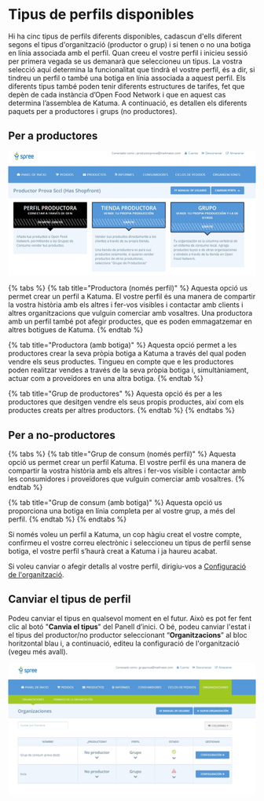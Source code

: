 # Tipus de perfils disponibles

Hi ha cinc tipus de perfils diferents disponibles, cadascun d'ells diferent segons el tipus d'organització \(productor o grup\) i si tenen o no una botiga en línia associada amb el perfil. Quan creeu el vostre perfil i inicieu sessió per primera vegada se us demanarà que seleccioneu un tipus. La vostra selecció aquí determina la funcionalitat que tindrà el vostre perfil, és a dir, si tindreu un perfil o també una botiga en línia associada a aquest perfil. Els diferents tipus també poden tenir diferents estructures de tarifes, fet que depèn de cada instància d’Open Food Network i que en aquest cas determina l’assemblea de Katuma. A continuació, es detallen els diferents paquets per a productores i grups \(no productores\).

## Per a productores

![La imatge del damunt &#xE9;s un exemple; el preu de cada perfil s&apos;est&#xE0; definint.](../.gitbook/assets/tipus_perfils.jpg)

{% tabs %}
{% tab title="Productora \(només perfil\)" %}
Aquesta opció us permet crear un perfil a Katuma. El vostre perfil és una manera de compartir la vostra història amb els altres i fer-vos visibles i contactar amb clients i altres organitzacions que vulguin comerciar amb vosaltres. Una productora amb un perfil també pot afegir productes, que es poden emmagatzemar en altres botigues de Katuma.
{% endtab %}

{% tab title="Productora \(amb botiga\)" %}
Aquesta opció permet a les productores crear la seva pròpia botiga a Katuma a través del qual poden vendre els seus productes. Tingueu en compte que e les productores poden realitzar vendes a través de la seva pròpia botiga i, simultàniament, actuar com a proveïdores en una altra botiga.
{% endtab %}

{% tab title="Grup de productores" %}
Aquesta opció és per a les productores que desitgen vendre els seus propis productes, així com els productes creats per altres productors.
{% endtab %}
{% endtabs %}

## Per a no-productores

{% tabs %}
{% tab title="Grup de consum \(només perfil\)" %}
Aquesta opció us permet crear un perfil Katuma. El vostre perfil és una manera de compartir la vostra història amb els altres i fer-vos visible i contactar amb les consumidores i proveïdores que vulguin comerciar amb vosaltres.
{% endtab %}

{% tab title="Grup de consum \(amb botiga\)" %}
Aquesta opció us proporciona una botiga en línia completa per al vostre grup, a més del perfil.
{% endtab %}
{% endtabs %}

Si només voleu un perfil a Katuma, un cop hàgiu creat el vostre compte, confirmeu el vostre correu electrònic i seleccioneu un tipus de perfil sense botiga, el vostre perfil s’haurà creat a Katuma i ja haureu acabat.

Si voleu canviar o afegir detalls al vostre perfil, dirigiu-vos a [Configuració de l'organització](https://guia.katuma.org/basic-features/configuracio-de-lorganitzacio).

## Canviar el tipus de perfil

Podeu canviar el tipus en qualsevol moment en el futur. Això es pot fer fent clic al botó "**Canvia el tipus**" del Panell d’inici. O bé, podeu canviar l'estat i el tipus del productor/no productor seleccionant “**Organitzacions**” al bloc horitzontal blau i, a continuació, editeu la configuració de l'organització \(vegeu més avall\).

![](../.gitbook/assets/canviar_tipus_perfil.jpg)

